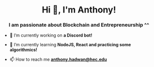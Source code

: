 <h1 align="center">Hi 👋, I'm Anthony!</h1>
<h3 align="center">I am passionate about Blockchain and Entrepreneurship ^^</h3>

- 🔭 I’m currently working on **a Discord bot!**

- 🌱 I’m currently learning **NodeJS, React and practicing some algorithmics!**

- 📫 How to reach me **anthony.hadwan@hec.edu**
